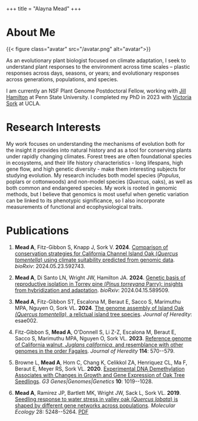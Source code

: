 +++
title = "Alayna Mead"
+++

# About Me

{{< figure class="avatar" src="/avatar.png" alt="avatar">}}


As an evolutionary plant biologist focused on climate adaptation, I seek to understand plant 
responses to the environment across time scales – plastic responses across days, seasons, or 
years; and evolutionary responses across generations, populations, and species.

I am currently an NSF Plant Genome Postdoctoral Fellow, working with [Jill Hamilton](https://jillahamilton.com/index.html) at Penn State University.
I completed my PhD in 2023 with [Victoria Sork](https://sorklab.eeb.ucla.edu/) at UCLA.

# Research Interests

My work focuses on understanding the mechanisms of evolution both for the insight it provides into natural history 
and as a tool for conserving plants under rapidly changing climates. Forest trees are often foundational species 
in ecosystems, and their life history characteristics - long lifespans, high gene flow, and high genetic diversity -
make them interesting subjects for studying evolution. My research includes both model species (*Populus*, poplars or
cottonwoods) and non-model species (*Quercus*, oaks), as well as both common and endangered species. My work is rooted
in genomic methods, but I believe that genomics is most useful when genetic variation can be linked to its phenotypic 
significance, so I also incorporate measurements of functional and ecophysiological traits.



# Publications


1. **Mead A**, Fitz-Gibbon S, Knapp J, Sork V. **2024**.
[Comparison of conservation strategies for California Channel Island Oak
(*Quercus tomentella*) using climate suitability predicted from genomic
data](https://www.biorxiv.org/content/10.1101/2024.05.23.592743v1.full). *bioRxiv*: 2024.05.23.592743.

2. **Mead A**, Di Santo LN, Wright JW, Hamilton JA.
**2024**. [Genetic basis of reproductive isolation in Torrey pine (*Pinus
torreyana* Parry): insights from hybridization and adaptation](https://www.biorxiv.org/content/10.1101/2024.04.15.589509v2.full).
*bioRxiv*: 2024.04.15.589509.

3. **Mead A**, Fitz-Gibbon ST, Escalona M, Beraut E, Sacco
S, Marimuthu MPA, Nguyen O, Sork VL. **2024**. [The
genome assembly of Island Oak *(Quercus tomentella)*, a relictual island
tree species](https://academic.oup.com/jhered/article/115/2/221/7596578). *Journal of Heredity*: esae002.

4. Fitz-Gibbon S, **Mead A**, O'Donnell S, Li Z-Z, Escalona
M, Beraut E, Sacco S, Marimuthu MPA, Nguyen O, Sork
VL. **2023**. [Reference genome of California walnut, *Juglans
californica*, and resemblance with other genomes in the order Fagales](https://academic.oup.com/jhered/article/114/5/570/7202009).
*Journal of Heredity* **114**: 570--579.

5. Browne L, **Mead A**, Horn C, Chang K, Celikkol ZA, Henriquez CL, Ma F, Beraut E, Meyer RS, Sork VL. **2020**. [Experimental DNA Demethylation Associates with Changes
in Growth and Gene Expression of Oak Tree Seedlings](https://academic.oup.com/g3journal/article/10/3/1019/6026164). *G3 Genes\|Genomes\|Genetics* **10**: 1019--1028.


6. **Mead A**, Ramirez JP, Bartlett MK, Wright JW, Sack
L, Sork VL. **2019**. [Seedling response to water stress in
valley oak (*Quercus lobata*) is shaped by different gene networks
across populations](https://onlinelibrary.wiley.com/doi/abs/10.1111/mec.15289). *Molecular Ecology* 28: 5248--5264. [PDF](https://www.fs.fed.us/psw/publications/wright/psw_2019_wright003_mead.pdf)



